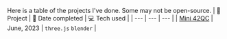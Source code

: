 Here is a table of the projects I've done. Some may not be open-source.
| 💽 Project | 📅 Date completed | 💻 Tech used |
| --- | --- | --- |
| [Mini 42QC](https://mini42qc.vercel.app/) | June, 2023 | `three.js` `blender` |
